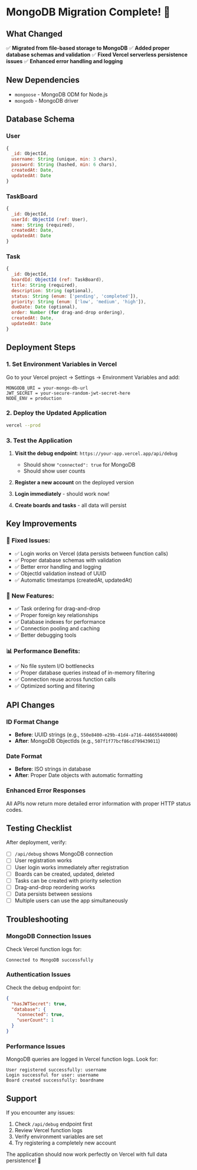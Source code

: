 # MongoDB Migration Complete! 🎉

## What Changed

✅ **Migrated from file-based storage to MongoDB**
✅ **Added proper database schemas and validation**
✅ **Fixed Vercel serverless persistence issues**
✅ **Enhanced error handling and logging**

## New Dependencies

- `mongoose` - MongoDB ODM for Node.js
- `mongodb` - MongoDB driver

## Database Schema

### User
```javascript
{
  _id: ObjectId,
  username: String (unique, min: 3 chars),
  password: String (hashed, min: 6 chars),
  createdAt: Date,
  updatedAt: Date
}
```

### TaskBoard
```javascript
{
  _id: ObjectId,
  userId: ObjectId (ref: User),
  name: String (required),
  createdAt: Date,
  updatedAt: Date
}
```

### Task
```javascript
{
  _id: ObjectId,
  boardId: ObjectId (ref: TaskBoard),
  title: String (required),
  description: String (optional),
  status: String (enum: ['pending', 'completed']),
  priority: String (enum: ['low', 'medium', 'high']),
  dueDate: Date (optional),
  order: Number (for drag-and-drop ordering),
  createdAt: Date,
  updatedAt: Date
}
```

## Deployment Steps

### 1. Set Environment Variables in Vercel

Go to your Vercel project → Settings → Environment Variables and add:

```
MONGODB_URI = your-mongo-db-url
JWT_SECRET = your-secure-random-jwt-secret-here
NODE_ENV = production
```

### 2. Deploy the Updated Application

```bash
vercel --prod
```

### 3. Test the Application

1. **Visit the debug endpoint**: `https://your-app.vercel.app/api/debug`
   - Should show `"connected": true` for MongoDB
   - Should show user counts

2. **Register a new account** on the deployed version

3. **Login immediately** - should work now!

4. **Create boards and tasks** - all data will persist

## Key Improvements

### 🔧 **Fixed Issues:**
- ✅ Login works on Vercel (data persists between function calls)
- ✅ Proper database schemas with validation
- ✅ Better error handling and logging
- ✅ ObjectId validation instead of UUID
- ✅ Automatic timestamps (createdAt, updatedAt)

### 🚀 **New Features:**
- ✅ Task ordering for drag-and-drop
- ✅ Proper foreign key relationships
- ✅ Database indexes for performance
- ✅ Connection pooling and caching
- ✅ Better debugging tools

### 📊 **Performance Benefits:**
- ✅ No file system I/O bottlenecks
- ✅ Proper database queries instead of in-memory filtering
- ✅ Connection reuse across function calls
- ✅ Optimized sorting and filtering

## API Changes

### ID Format Change
- **Before**: UUID strings (e.g., `550e8400-e29b-41d4-a716-446655440000`)
- **After**: MongoDB ObjectIds (e.g., `507f1f77bcf86cd799439011`)

### Date Format
- **Before**: ISO strings in database
- **After**: Proper Date objects with automatic formatting

### Enhanced Error Responses
All APIs now return more detailed error information with proper HTTP status codes.

## Testing Checklist

After deployment, verify:

- [ ] `/api/debug` shows MongoDB connection
- [ ] User registration works
- [ ] User login works immediately after registration
- [ ] Boards can be created, updated, deleted
- [ ] Tasks can be created with priority selection
- [ ] Drag-and-drop reordering works
- [ ] Data persists between sessions
- [ ] Multiple users can use the app simultaneously

## Troubleshooting

### MongoDB Connection Issues
Check Vercel function logs for:
```
Connected to MongoDB successfully
```

### Authentication Issues
Check the debug endpoint for:
```json
{
  "hasJWTSecret": true,
  "database": {
    "connected": true,
    "userCount": 1
  }
}
```

### Performance Issues
MongoDB queries are logged in Vercel function logs. Look for:
```
User registered successfully: username
Login successful for user: username
Board created successfully: boardname
```

## Support

If you encounter any issues:

1. Check `/api/debug` endpoint first
2. Review Vercel function logs
3. Verify environment variables are set
4. Try registering a completely new account

The application should now work perfectly on Vercel with full data persistence! 🎉 